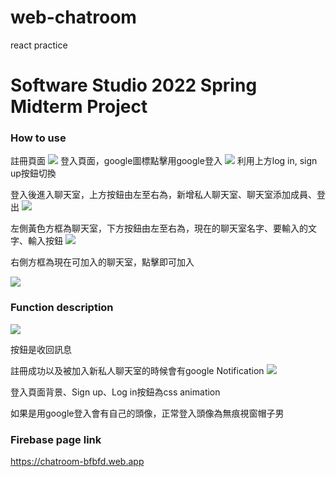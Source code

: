 # web-chatroom
react practice
# Software Studio 2022 Spring Midterm Project


### How to use 
註冊頁面
 ![](https://i.imgur.com/ScnOgXO.png)
 登入頁面，google圖標點擊用google登入
 ![](https://i.imgur.com/sCO0PTS.png)
 利用上方log in, sign up按鈕切換
 
 
 登入後進入聊天室，上方按鈕由左至右為，新增私人聊天室、聊天室添加成員、登出
 ![](https://i.imgur.com/R9I8J4J.png)
 

左側黃色方框為聊天室，下方按鈕由左至右為，現在的聊天室名字、要輸入的文字、輸入按鈕
![](https://i.imgur.com/Lg81pUl.png)

右側方框為現在可加入的聊天室，點擊即可加入

![](https://i.imgur.com/wAuMJbc.png)


### Function description



![](https://i.imgur.com/gUpqp5L.png)

按鈕是收回訊息


註冊成功以及被加入新私人聊天室的時候會有google Notification
![](https://i.imgur.com/MOcygxb.png)


登入頁面背景、Sign up、Log in按鈕為css animation


如果是用google登入會有自己的頭像，正常登入頭像為無痕視窗帽子男


### Firebase page link

https://chatroom-bfbfd.web.app

